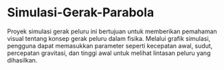 # Simulasi-Gerak-Parabola
Proyek simulasi gerak peluru ini bertujuan untuk memberikan pemahaman visual tentang konsep gerak peluru dalam fisika. Melalui grafik simulasi, pengguna dapat memasukkan parameter seperti kecepatan awal, sudut, percepatan gravitasi, dan tinggi awal untuk melihat lintasan peluru yang dihasilkan.
